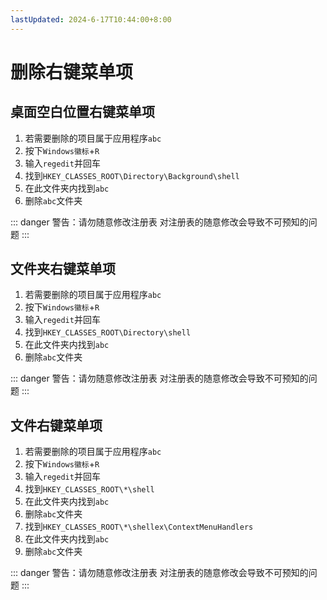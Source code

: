 ```yaml
---
lastUpdated: 2024-6-17T10:44:00+8:00
---
```


# 删除右键菜单项

## 桌面空白位置右键菜单项

1. 若需要删除的项目属于应用程序```abc```
2. 按下```Windows徽标```+```R```
3. 输入```regedit```并回车
4. 找到```HKEY_CLASSES_ROOT\Directory\Background\shell```
5. 在此文件夹内找到```abc```
6. 删除```abc```文件夹

::: danger 警告：请勿随意修改注册表
对注册表的随意修改会导致不可预知的问题
:::

## 文件夹右键菜单项

1. 若需要删除的项目属于应用程序```abc```
2. 按下```Windows徽标```+```R```
3. 输入```regedit```并回车
4. 找到```HKEY_CLASSES_ROOT\Directory\shell```
5. 在此文件夹内找到```abc```
6. 删除```abc```文件夹

::: danger 警告：请勿随意修改注册表
对注册表的随意修改会导致不可预知的问题
:::

## 文件右键菜单项

1. 若需要删除的项目属于应用程序```abc```
2. 按下```Windows徽标```+```R```
3. 输入```regedit```并回车
4. 找到```HKEY_CLASSES_ROOT\*\shell```
5. 在此文件夹内找到```abc```
6. 删除```abc```文件夹
7. 找到```HKEY_CLASSES_ROOT\*\shellex\ContextMenuHandlers```
8. 在此文件夹内找到```abc```
9. 删除```abc```文件夹

::: danger 警告：请勿随意修改注册表
对注册表的随意修改会导致不可预知的问题
:::